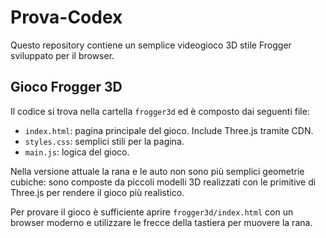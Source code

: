 # Prova-Codex

Questo repository contiene un semplice videogioco 3D stile Frogger sviluppato per il browser.

## Gioco Frogger 3D

Il codice si trova nella cartella `frogger3d` ed è composto dai seguenti file:

- `index.html`: pagina principale del gioco. Include Three.js tramite CDN.
- `styles.css`: semplici stili per la pagina.
- `main.js`: logica del gioco.

Nella versione attuale la rana e le auto non sono più semplici geometrie
cubiche: sono composte da piccoli modelli 3D realizzati con le primitive di
Three.js per rendere il gioco più realistico.

Per provare il gioco è sufficiente aprire `frogger3d/index.html` con un browser moderno e utilizzare le frecce della tastiera per muovere la rana.
